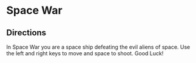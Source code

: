 # Space War

## Directions
In Space War you are a space ship defeating the evil aliens of space. Use the left and right keys to move and space to shoot. Good Luck!
